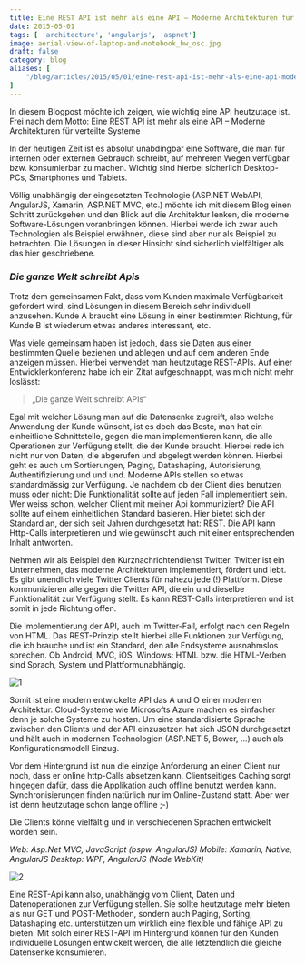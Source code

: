 ```yaml
---
title: Eine REST API ist mehr als eine API – Moderne Architekturen für verteilte Systeme
date: 2015-05-01
tags: [ 'architecture', 'angularjs', 'aspnet']
image: aerial-view-of-laptop-and-notebook_bw_osc.jpg
draft: false
category: blog
aliases: [
    "/blog/articles/2015/05/01/eine-rest-api-ist-mehr-als-eine-api-moderne-architekturen-fur-verteilte-systeme/",
]
---
```


In diesem Blogpost möchte ich zeigen, wie wichtig eine API heutzutage ist. Frei nach dem Motto: Eine REST API ist mehr als eine API – Moderne Architekturen für verteilte Systeme

In der heutigen Zeit ist es absolut unabdingbar eine Software, die man für internen oder externen Gebrauch schreibt, auf mehreren Wegen verfügbar bzw. konsumierbar zu machen. Wichtig sind hierbei sicherlich Desktop-PCs, Smartphones und Tablets.

Völlig unabhängig der eingesetzten Technologie (ASP.NET WebAPI, AngularJS, Xamarin, ASP.NET MVC, etc.) möchte ich mit diesem Blog einen Schritt zurückgehen und den Blick auf die Architektur lenken, die moderne Software-Lösungen voranbringen können. Hierbei werde ich zwar auch Technologien als Beispiel erwähnen, diese sind aber nur als Beispiel zu betrachten. Die Lösungen in dieser Hinsicht sind sicherlich vielfältiger als das hier geschriebene.

### _Die ganze Welt schreibt Apis_

Trotz dem gemeinsamen Fakt, dass vom Kunden maximale Verfügbarkeit gefordert wird, sind Lösungen in diesem Bereich sehr individuell anzusehen. Kunde A braucht eine Lösung in einer bestimmten Richtung, für Kunde B ist wiederum etwas anderes interessant, etc.

Was viele gemeinsam haben ist jedoch, dass sie Daten aus einer bestimmten Quelle beziehen und ablegen und auf dem anderen Ende anzeigen müssen. Hierbei verwendet man heutzutage REST-APIs. Auf einer Entwicklerkonferenz habe ich ein Zitat aufgeschnappt, was mich nicht mehr loslässt:

> „Die ganze Welt schreibt APIs“

Egal mit welcher Lösung man auf die Datensenke zugreift, also welche Anwendung der Kunde wünscht, ist es doch das Beste, man hat ein einheitliche Schnittstelle, gegen die man implementieren kann, die alle Operationen zur Verfügung stellt, die der Kunde braucht. Hierbei rede ich nicht nur von Daten, die abgerufen und abgelegt werden können. Hierbei geht es auch um Sortierungen, Paging, Datashaping, Autorisierung, Authentifizierung und und und. Moderne APIs stellen so etwas standardmässig zur Verfügung. Je nachdem ob der Client dies benutzen muss oder nicht: Die Funktionalität sollte auf jeden Fall implementiert sein. Wer weiss schon, welcher Client mit meiner Api kommuniziert? Die API sollte auf einem einheitlichen Standard basieren. Hier bietet sich der Standard an, der sich seit Jahren durchgesetzt hat: REST. Die API kann Http-Calls interpretieren und wie gewünscht auch mit einer entsprechenden Inhalt antworten.

Nehmen wir als Beispiel den Kurznachrichtendienst Twitter. Twitter ist ein Unternehmen, das moderne Architekturen implementiert, fördert und lebt. Es gibt unendlich viele Twitter Clients für nahezu jede (!) Plattform. Diese kommunizieren alle gegen die Twitter API, die ein und dieselbe Funktionalität zur Verfügung stellt. Es kann REST-Calls interpretieren und ist somit in jede Richtung offen.

Die Implementierung der API, auch im Twitter-Fall, erfolgt nach den Regeln von HTML. Das REST-Prinzip stellt hierbei alle Funktionen zur Verfügung, die ich brauche und ist ein Standard, den alle Endsysteme ausnahmslos sprechen. Ob Android, MVC, iOS, Windows: HTML bzw. die HTML-Verben sind Sprach, System und Plattformunabhängig.

![1](https://cdn.offering.solutions/img/articles/wp-content/uploads/2015/05/1.png)

Somit ist eine modern entwickelte API das A und O einer modernen Architektur. Cloud-Systeme wie Microsofts Azure machen es einfacher denn je solche Systeme zu hosten. Um eine standardisierte Sprache zwischen den Clients und der API einzusetzen hat sich JSON durchgesetzt und hält auch in modernen Technologien (ASP.NET 5, Bower, …) auch als Konfigurationsmodell Einzug.

Vor dem Hintergrund ist nun die einzige Anforderung an einen Client nur noch, dass er online http-Calls absetzen kann. Clientseitiges Caching sorgt hingegen dafür, dass die Applikation auch offline benutzt werden kann. Synchronisierungen finden natürlich nur im Online-Zustand statt. Aber wer ist denn heutzutage schon lange offline ;-)

Die Clients könne vielfältig und in verschiedenen Sprachen entwickelt worden sein.

_Web: Asp.Net MVC, JavaScript (bspw. AngularJS)_
_Mobile: Xamarin, Native, AngularJS_
_Desktop: WPF, AngularJS (Node WebKit)_

![2](https://cdn.offering.solutions/img/articles/wp-content/uploads/2015/05/2.png)

Eine REST-Api kann also, unabhängig vom Client, Daten und Datenoperationen zur Verfügung stellen. Sie sollte heutzutage mehr bieten als nur GET und POST-Methoden, sondern auch Paging, Sorting, Datashaping etc. unterstützen um wirklich eine flexible und fähige API zu bieten. Mit solch einer REST-API im Hintergrund können für den Kunden individuelle Lösungen entwickelt werden, die alle letztendlich die gleiche Datensenke konsumieren.
